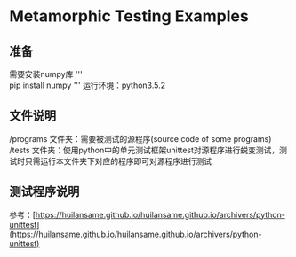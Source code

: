 # Metamorphic Testing Examples
## 准备
需要安装numpy库
'''   
pip install numpy
'''
运行环境：python3.5.2

## 文件说明
/programs 文件夹：需要被测试的源程序(source code of some programs)
/tests 文件夹：使用python中的单元测试框架unittest对源程序进行蜕变测试，测试时只需运行本文件夹下对应的程序即可对源程序进行测试

## 测试程序说明
参考：[https://huilansame.github.io/huilansame.github.io/archivers/python-unittest](https://huilansame.github.io/huilansame.github.io/archivers/python-unittest)
